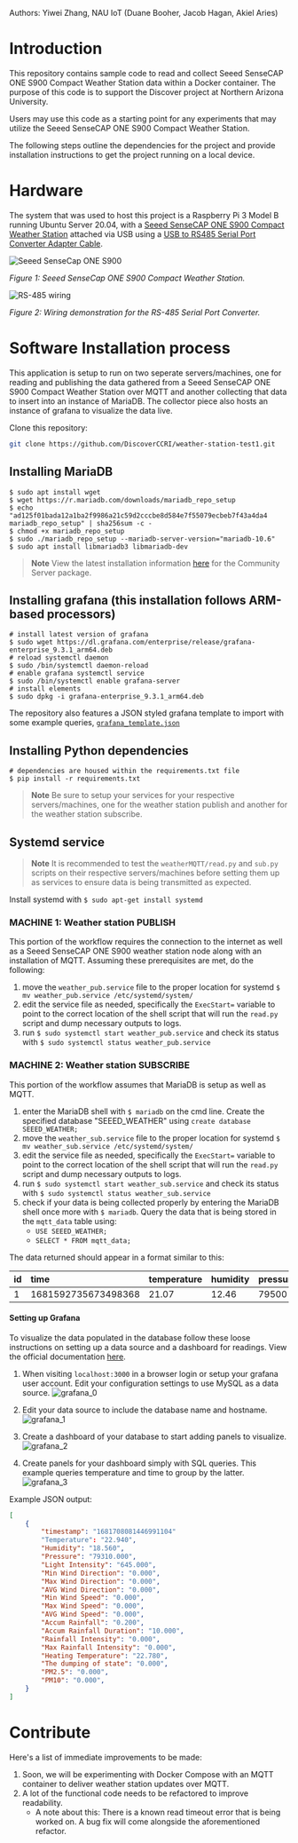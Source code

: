 Authors: Yiwei Zhang, NAU IoT (Duane Booher, Jacob Hagan, Akiel Aries)

# Introduction 
This repository contains sample code to read and collect Seeed SenseCAP ONE S900 Compact Weather Station data within a Docker container. The purpose of this code is to support the Discover project at Northern Arizona University.

Users may use this code as a starting point for any experiments that may utilize the Seeed SenseCAP ONE S900 Compact Weather Station.

The following steps outline the dependencies for the project and provide installation instructions to get the project running on a local device. 

# Hardware
The system that was used to host this project is a Raspberry Pi 3 Model B running Ubuntu Server 20.04, with a [Seeed SenseCAP ONE S900 Compact Weather Station](https://files.seeedstudio.com/products/101990784/SenseCAP%20ONE%20Compact%20Weather%20Sensor%20User%20Guide-v1.6.pdf) attached via USB using a [USB to RS485 Serial Port Converter Adapter Cable](https://www.amazon.com/Serial-Converter-Adapter-Supports-Windows/dp/B076WVFXN8/ref=asc_df_B076WVFXN8/?tag=hyprod-20&linkCode=df0&hvadid=309776868400&hvpos=&hvnetw=g&hvrand=15455232194279378143&hvpone=&hvptwo=&hvqmt=&hvdev=c&hvdvcmdl=&hvlocint=&hvlocphy=1013406&hvtargid=pla-486428615671&th=1).

![Seeed SenseCap ONE S900](images/sensecap-one-s900.png)

*Figure 1: Seeed SenseCap ONE S900 Compact Weather Station.*

![RS-485 wiring](images/RS-485-wiring.png)

*Figure 2: Wiring demonstration for the RS-485 Serial Port Converter.*

# Software Installation process
This application is setup to run on two seperate servers/machines, one for reading and publishing the data
gathered from a Seeed SenseCAP ONE S900 Compact Weather Station over MQTT and another collecting that data
to insert into an instance of MariaDB. The collector piece also hosts an instance of grafana to visualize 
the data live.

Clone this repository:
```bash
git clone https://github.com/DiscoverCCRI/weather-station-test1.git
```

## Installing MariaDB 
```
$ sudo apt install wget
$ wget https://r.mariadb.com/downloads/mariadb_repo_setup
$ echo "ad125f01bada12a1ba2f9986a21c59d2cccbe8d584e7f55079ecbeb7f43a4da4  mariadb_repo_setup" | sha256sum -c -
$ chmod +x mariadb_repo_setup
$ sudo ./mariadb_repo_setup --mariadb-server-version="mariadb-10.6"
$ sudo apt install libmariadb3 libmariadb-dev
```
> **Note** View the latest installation information [here](https://mariadb.com/docs/skysql/connect/programming-languages/c/install/)
for the Community Server package.

## Installing grafana (this installation follows ARM-based processors)
```
# install latest version of grafana
$ sudo wget https://dl.grafana.com/enterprise/release/grafana-enterprise_9.3.1_arm64.deb
# reload systemctl daemon
$ sudo /bin/systemctl daemon-reload
# enable grafana systemctl service
$ sudo /bin/systemctl enable grafana-server
# install elements
$ sudo dpkg -i grafana-enterprise_9.3.1_arm64.deb
```
The repository also features a JSON styled grafana template to import with some example 
queries, [`grafana_template.json`](https://github.com/DiscoverCCRI/weatherMQTT/blob/main/grafana_template.json)

## Installing Python dependencies
```
# dependencies are housed within the requirements.txt file
$ pip install -r requirements.txt
```
> **Note** Be sure to setup your services for your respective servers/machines, one for the weather station publish and another for
the weather station subscribe.

## Systemd service
> **Note** It is recommended to test the `weatherMQTT/read.py` and `sub.py` scripts on their respective servers/machines
before setting them up as services to ensure data is being transmitted as expected.

Install systemd with `$ sudo apt-get install systemd`


### **MACHINE 1: Weather station PUBLISH**
This portion of the workflow requires the connection to the internet as well as a Seeed SenseCAP ONE S900
weather station node along with an installation of MQTT. Assuming these prerequisites are met, do the following:
1. move the `weather_pub.service` file to the proper location for systemd
`$ mv weather_pub.service /etc/systemd/system/`
2. edit the service file as needed, specifically the `ExecStart=` variable to point to the correct location
of the shell script that will run the `read.py` script and dump necessary outputs to logs. 
3. run `$ sudo systemctl start weather_pub.service` and check its status with `$ sudo systemctl status weather_pub.service`

### **MACHINE 2: Weather station SUBSCRIBE**
This portion of the workflow assumes that MariaDB is setup as well as MQTT. 
1. enter the MariaDB shell with `$ mariadb` on the cmd line. Create the specified database "SEEED_WEATHER" using 
`create database SEEED_WEATHER;`
2. move the `weather_sub.service` file to the proper location for systemd
`$ mv weather_sub.service /etc/systemd/system/`
3. edit the service file as needed, specifically the `ExecStart=` variable to point to the correct location
of the shell script that will run the `read.py` script and dump necessary outputs to logs. 
4. run `$ sudo systemctl start weather_sub.service` and check its status with `$ sudo systemctl status weather_sub.service`
5. check if your data is being collected properly by entering the MariaDB shell once more with `$ mariadb`. Query the data
that is being stored in the `mqtt_data` table using:
    * `USE SEEED_WEATHER;`
    * `SELECT * FROM mqtt_data;`
    
The data returned should appear in a format similar to this:

|id|time|temperature|humidity|pressure|light_intensity|min_wind_direction|max_wind_direction|avg_wind_direction|min_wind_speed|max_wind_speed|avg_wind_speed|accum_rainfall|accum_rainfall_duration|rainfall_intensity|max_rainfall_intensity|heating_temperature|dumping_of_state|pm2_5|pm10|
|:----|:----|:----|:----|:----|:----|:----|:----|:----|:----|:----|:----|:----|:----|:----|:----|:----|:----|:----|:----|
|1|1681592735673498368|21.07|12.46|79500|370|0|0|0|0|0|0|0.2|10|0|0|21.35|0|2|2|

#### Setting up Grafana
To visualize the data populated in the database follow these loose instructions on setting up a data source and 
a dashboard for readings. View the official documentation [here](https://grafana.com/docs/grafana/latest/). 

1. When visiting `localhost:3000` in a browser login or setup your grafana user account. Edit your configuration settings
to use MySQL as a data source. 
![grafana_0](https://github.com/DiscoverCCRI/weatherMQTT/blob/main/images/grafana_0.png)

2. Edit your data source to include the database name and hostname.
![grafana_1](https://github.com/DiscoverCCRI/weatherMQTT/blob/main/images/grafana_1.png)

3. Create a dashboard of your database to start adding panels to visualize.
![grafana_2](https://github.com/DiscoverCCRI/weatherMQTT/blob/main/images/grafana_2.png)

4. Create panels for your dashboard simply with SQL queries. This example queries temperature and time
to group by the latter.
![grafana_3](https://github.com/DiscoverCCRI/weatherMQTT/blob/main/images/grafana_3.png)

Example JSON output:
```json
[
    {
        "timestamp": "1681708081446991104"
        "Temperature": "22.940",
        "Humidity": "18.560",
        "Pressure": "79310.000",
        "Light Intensity": "645.000",
        "Min Wind Direction": "0.000",
        "Max Wind Direction": "0.000",
        "AVG Wind Direction": "0.000",
        "Min Wind Speed": "0.000",
        "Max Wind Speed": "0.000",
        "AVG Wind Speed": "0.000",
        "Accum Rainfall": "0.200",
        "Accum Rainfall Duration": "10.000",
        "Rainfall Intensity": "0.000",
        "Max Rainfall Intensity": "0.000",
        "Heating Temperature": "22.780",
        "The dumping of state": "0.000",
        "PM2.5": "0.000",
        "PM10": "0.000",
    }
]
```

# Contribute
Here's a list of immediate improvements to be made:
1. Soon, we will be experimenting with Docker Compose with an MQTT container to deliver weather station updates over MQTT.
2. A lot of the functional code needs to be refactored to improve readability.
    * A note about this: There is a known read timeout error that is being worked on. A bug fix will come alongside the aforementioned refactor.

